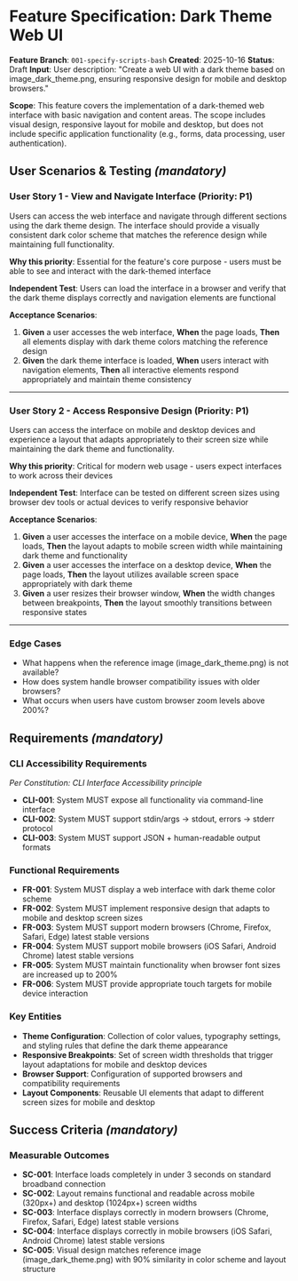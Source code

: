 # Feature Specification: Dark Theme Web UI

**Feature Branch**: `001-specify-scripts-bash`
**Created**: 2025-10-16
**Status**: Draft
**Input**: User description: "Create a web UI with a dark theme based on image_dark_theme.png, ensuring responsive design for mobile and desktop browsers."

**Scope**: This feature covers the implementation of a dark-themed web interface with basic navigation and content areas. The scope includes visual design, responsive layout for mobile and desktop, but does not include specific application functionality (e.g., forms, data processing, user authentication).

## User Scenarios & Testing *(mandatory)*

### User Story 1 - View and Navigate Interface (Priority: P1)

Users can access the web interface and navigate through different sections using the dark theme design. The interface should provide a visually consistent dark color scheme that matches the reference design while maintaining full functionality.

**Why this priority**: Essential for the feature's core purpose - users must be able to see and interact with the dark-themed interface

**Independent Test**: Users can load the interface in a browser and verify that the dark theme displays correctly and navigation elements are functional

**Acceptance Scenarios**:

1. **Given** a user accesses the web interface, **When** the page loads, **Then** all elements display with dark theme colors matching the reference design
2. **Given** the dark theme interface is loaded, **When** users interact with navigation elements, **Then** all interactive elements respond appropriately and maintain theme consistency

---

### User Story 2 - Access Responsive Design (Priority: P1)

Users can access the interface on mobile and desktop devices and experience a layout that adapts appropriately to their screen size while maintaining the dark theme and functionality.

**Why this priority**: Critical for modern web usage - users expect interfaces to work across their devices

**Independent Test**: Interface can be tested on different screen sizes using browser dev tools or actual devices to verify responsive behavior

**Acceptance Scenarios**:

1. **Given** a user accesses the interface on a mobile device, **When** the page loads, **Then** the layout adapts to mobile screen width while maintaining dark theme and functionality
2. **Given** a user accesses the interface on a desktop device, **When** the page loads, **Then** the layout utilizes available screen space appropriately with dark theme
3. **Given** a user resizes their browser window, **When** the width changes between breakpoints, **Then** the layout smoothly transitions between responsive states

---

### Edge Cases

- What happens when the reference image (image_dark_theme.png) is not available?
- How does system handle browser compatibility issues with older browsers?
- What occurs when users have custom browser zoom levels above 200%?

## Requirements *(mandatory)*

### CLI Accessibility Requirements
*Per Constitution: CLI Interface Accessibility principle*

- **CLI-001**: System MUST expose all functionality via command-line interface
- **CLI-002**: System MUST support stdin/args → stdout, errors → stderr protocol
- **CLI-003**: System MUST support JSON + human-readable output formats

### Functional Requirements

- **FR-001**: System MUST display a web interface with dark theme color scheme
- **FR-002**: System MUST implement responsive design that adapts to mobile and desktop screen sizes
- **FR-003**: System MUST support modern browsers (Chrome, Firefox, Safari, Edge) latest stable versions
- **FR-004**: System MUST support mobile browsers (iOS Safari, Android Chrome) latest stable versions
- **FR-005**: System MUST maintain functionality when browser font sizes are increased up to 200%
- **FR-006**: System MUST provide appropriate touch targets for mobile device interaction

### Key Entities

- **Theme Configuration**: Collection of color values, typography settings, and styling rules that define the dark theme appearance
- **Responsive Breakpoints**: Set of screen width thresholds that trigger layout adaptations for mobile and desktop devices
- **Browser Support**: Configuration of supported browsers and compatibility requirements
- **Layout Components**: Reusable UI elements that adapt to different screen sizes for mobile and desktop

## Success Criteria *(mandatory)*

### Measurable Outcomes

- **SC-001**: Interface loads completely in under 3 seconds on standard broadband connection
- **SC-002**: Layout remains functional and readable across mobile (320px+) and desktop (1024px+) screen widths
- **SC-003**: Interface displays correctly in modern browsers (Chrome, Firefox, Safari, Edge) latest stable versions
- **SC-004**: Interface displays correctly in mobile browsers (iOS Safari, Android Chrome) latest stable versions
- **SC-005**: Visual design matches reference image (image_dark_theme.png) with 90% similarity in color scheme and layout structure